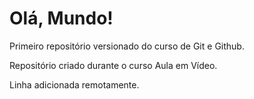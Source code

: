 # Olá, Mundo!
 Primeiro repositório versionado do curso de Git e Github.

 Repositório criado durante o curso Aula em Vídeo.

Linha adicionada remotamente.
